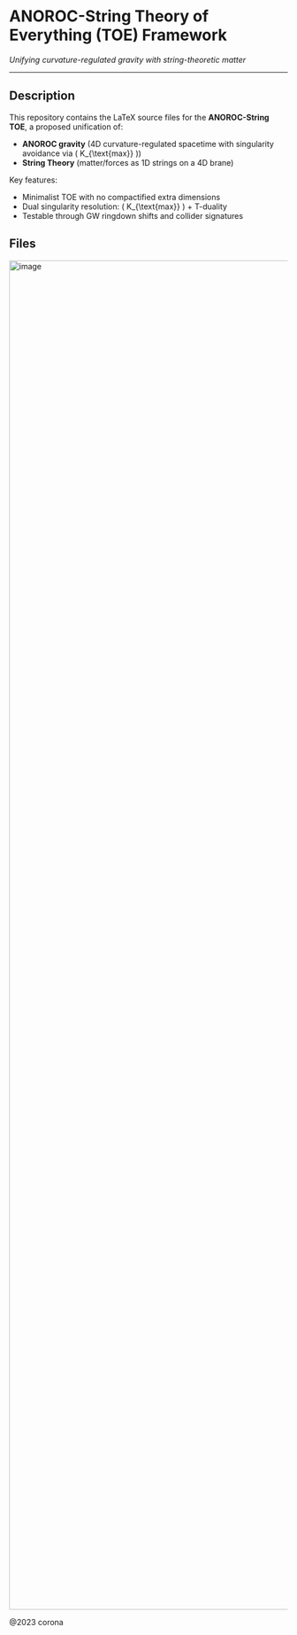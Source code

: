 # ANOROC-String Theory of Everything (TOE) Framework

  
*Unifying curvature-regulated gravity with string-theoretic matter*

---

## Description
This repository contains the LaTeX source files for the **ANOROC-String TOE**, a proposed unification of:
- **ANOROC gravity** (4D curvature-regulated spacetime with singularity avoidance via \( K_{\text{max}} \))
- **String Theory** (matter/forces as 1D strings on a 4D brane)

Key features:
- Minimalist TOE with no compactified extra dimensions
- Dual singularity resolution: \( K_{\text{max}} \) + T-duality
- Testable through GW ringdown shifts and collider signatures

## Files

<img width="1125" height="2436" alt="image" src="https://github.com/user-attachments/assets/9c69c96e-f7dc-4f8f-9817-1508aac9be1f" />




@2023 corona 
